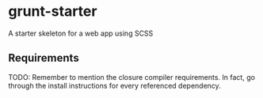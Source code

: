 grunt-starter
=============

A starter skeleton for a web app using SCSS

Requirements
------------
TODO: Remember to mention the closure compiler requirements. In fact, go through the install instructions for every referenced dependency.
